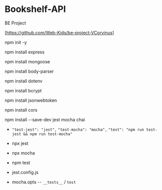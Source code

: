 # Bookshelf-API

BE Project

[https://github.com/Web-Kids/be-project-VCorvinus]

npm init -y

npm install express

npm install mongoose

npm install body-parser

npm install dotenv

npm install bcrypt

npm install jsonwebtoken

npm install cors

npm install --save-dev jest mocha chai

- `"test-jest": "jest",`
  `"test-mocha": "mocha",`
  `"test": "npm run test-jest && npm run test-mocha"`
- npx jest
- npx mocha
- npm test

- jest.config.js
- mocha.opts
  -- `__tests__` / `test`

